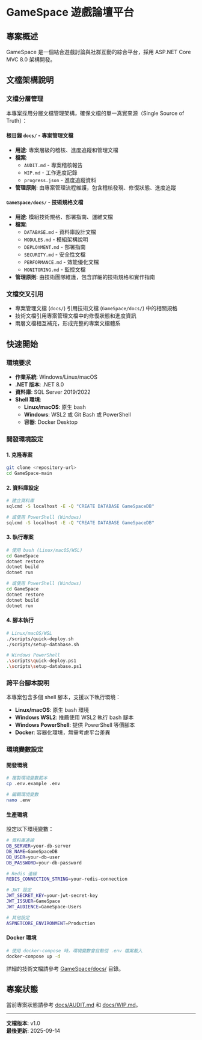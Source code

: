 # GameSpace 遊戲論壇平台

## 專案概述

GameSpace 是一個結合遊戲討論與社群互動的綜合平台，採用 ASP.NET Core MVC 8.0 架構開發。

## 文檔架構說明

### 文檔分層管理

本專案採用分層文檔管理架構，確保文檔的單一真實來源（Single Source of Truth）：

#### 根目錄 `docs/` - 專案管理文檔
- **用途**: 專案層級的稽核、進度追蹤和管理文檔
- **檔案**:
  - `AUDIT.md` - 專案稽核報告
  - `WIP.md` - 工作進度記錄
  - `progress.json` - 進度追蹤資料
- **管理原則**: 由專案管理流程維護，包含稽核發現、修復狀態、進度追蹤

#### `GameSpace/docs/` - 技術規格文檔
- **用途**: 模組技術規格、部署指南、運維文檔
- **檔案**:
  - `DATABASE.md` - 資料庫設計文檔
  - `MODULES.md` - 模組架構說明
  - `DEPLOYMENT.md` - 部署指南
  - `SECURITY.md` - 安全性文檔
  - `PERFORMANCE.md` - 效能優化文檔
  - `MONITORING.md` - 監控文檔
- **管理原則**: 由技術團隊維護，包含詳細的技術規格和實作指南

### 文檔交叉引用

- 專案管理文檔 (`docs/`) 引用技術文檔 (`GameSpace/docs/`) 中的相關規格
- 技術文檔引用專案管理文檔中的修復狀態和進度資訊
- 兩層文檔相互補充，形成完整的專案文檔體系

## 快速開始

### 環境要求
- **作業系統**: Windows/Linux/macOS
- **.NET 版本**: .NET 8.0
- **資料庫**: SQL Server 2019/2022
- **Shell 環境**: 
  - **Linux/macOS**: 原生 bash
  - **Windows**: WSL2 或 Git Bash 或 PowerShell
  - **容器**: Docker Desktop

### 開發環境設定

#### 1. 克隆專案
```bash
git clone <repository-url>
cd GameSpace-main
```

#### 2. 資料庫設定
```bash
# 建立資料庫
sqlcmd -S localhost -E -Q "CREATE DATABASE GameSpaceDB"

# 或使用 PowerShell (Windows)
sqlcmd -S localhost -E -Q "CREATE DATABASE GameSpaceDB"
```

#### 3. 執行專案
```bash
# 使用 bash (Linux/macOS/WSL)
cd GameSpace
dotnet restore
dotnet build
dotnet run

# 或使用 PowerShell (Windows)
cd GameSpace
dotnet restore
dotnet build
dotnet run
```

#### 4. 腳本執行
```bash
# Linux/macOS/WSL
./scripts/quick-deploy.sh
./scripts/setup-database.sh

# Windows PowerShell
.\scripts\quick-deploy.ps1
.\scripts\setup-database.ps1
```

### 跨平台腳本說明

本專案包含多個 shell 腳本，支援以下執行環境：

- **Linux/macOS**: 原生 bash 環境
- **Windows WSL2**: 推薦使用 WSL2 執行 bash 腳本
- **Windows PowerShell**: 提供 PowerShell 等價腳本
- **Docker**: 容器化環境，無需考慮平台差異

### 環境變數設定

#### 開發環境
```bash
# 複製環境變數範本
cp .env.example .env

# 編輯環境變數
nano .env
```

#### 生產環境
設定以下環境變數：

```bash
# 資料庫連線
DB_SERVER=your-db-server
DB_NAME=GameSpaceDB
DB_USER=your-db-user
DB_PASSWORD=your-db-password

# Redis 連線
REDIS_CONNECTION_STRING=your-redis-connection

# JWT 設定
JWT_SECRET_KEY=your-jwt-secret-key
JWT_ISSUER=GameSpace
JWT_AUDIENCE=GameSpace-Users

# 其他設定
ASPNETCORE_ENVIRONMENT=Production
```

#### Docker 環境
```bash
# 使用 docker-compose 時，環境變數會自動從 .env 檔案載入
docker-compose up -d
```

詳細的技術文檔請參考 [GameSpace/docs/](GameSpace/docs/) 目錄。

## 專案狀態

當前專案狀態請參考 [docs/AUDIT.md](docs/AUDIT.md) 和 [docs/WIP.md](docs/WIP.md)。

---

**文檔版本**: v1.0  
**最後更新**: 2025-09-14